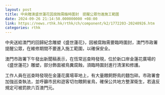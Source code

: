 ```yaml
---
layout: post
title: 中央贈澳盛世蓮花因腐蝕需臨時圍封　提醒公眾勿進施工範圍
date: 2024-09-26 21:14:50.000000000 +08:00
link: https://news.rthk.hk/rthk/ch/component/k2/1772203-20240926.htm
categories: rthk
---
```


中央送給澳門的回歸紀念雕塑《盛世蓮花》，因被腐蝕需要臨時圍封，澳門市政署提醒公眾，在維修期間不要進入施工範圍，以確保安全。

澳門市政署下午發出新聞稿表示，在恆常巡查時發現，位於新口岸金蓮花廣場的《盛世蓮花》雕塑，部分飾面被鳥糞腐蝕，須臨時圍封進行清潔和修護。

工作人員在巡查時發現在金蓮花廣場草地上，有大量餵飼野鳥的麵包碎。市政署會加強巡查執法，並呼籲市民和遊客切勿餵飼雀鳥，確保公共地方整潔衛生，若違反規定可被罰款六百澳門元。
